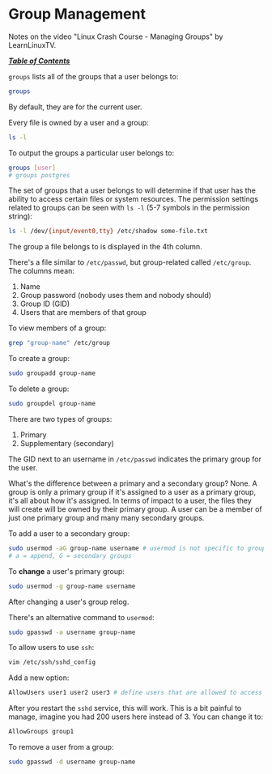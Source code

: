 # Group Management

Notes on the video "Linux Crash Course - Managing Groups" by LearnLinuxTV.

[***Table of Contents***](/README.md)  

`groups` lists all of the groups that a user belongs to:

```bash
groups
```

By default, they are for the current user.

Every file is owned by a user and a group:
    
```bash
ls -l
```

To output the groups a particular user belongs to:

```bash
groups [user]
# groups postgres
```

The set of groups that a user belongs to will determine if that user has the
ability to access certain files or system resources. The permission settings
related to groups can be seen with `ls -l` (5-7 symbols in the permission
string):

```bash
ls -l /dev/{input/event0,tty} /etc/shadow some-file.txt
```

The group a file belongs to is displayed in the 4th column.

There's a file similar to `/etc/passwd`, but group-related called `/etc/group`.
The columns mean:

1. Name
1. Group password (nobody uses them and nobody should)
1. Group ID (GID)
1. Users that are members of that group

To view members of a group:

```bash
grep "group-name" /etc/group
```

To create a group:

```bash
sudo groupadd group-name
```

To delete a group:

```bash
sudo groupdel group-name
```

There are two types of groups:

1. Primary
2. Supplementary (secondary)

The GID next to an username in `/etc/passwd` indicates the primary group for
the user.

What's the difference between a primary and a secondary group? None. A group is
only a primary group if it's assigned to a user as a primary group, it's all
about how it's assigned. In terms of impact to a user, the files they will
create will be owned by their primary group. A user can be a member of just one
primary group and many many secondary groups.

To add a user to a secondary group:

```bash
sudo usermod -aG group-name username # usermod is not specific to groups     
# a = append, G = secondary groups
```

To **change** a user's primary group:

```bash
sudo usermod -g group-name username
```

After changing a user's group relog.

There's an alternative command to `usermod`:

```bash
sudo gpasswd -a username group-name
```

To allow users to use `ssh`:

```bash
vim /etc/ssh/sshd_config
```

Add a new option:

```bash
AllowUsers user1 user2 user3 # define users that are allowed to access ssh
```

After you restart the `sshd` service, this will work. This is a bit painful to
manage, imagine you had 200 users here instead of 3. You can change it to:

```bash
AllowGroups group1
```

To remove a user from a group:

```bash
sudo gpasswd -d username group-name
```
